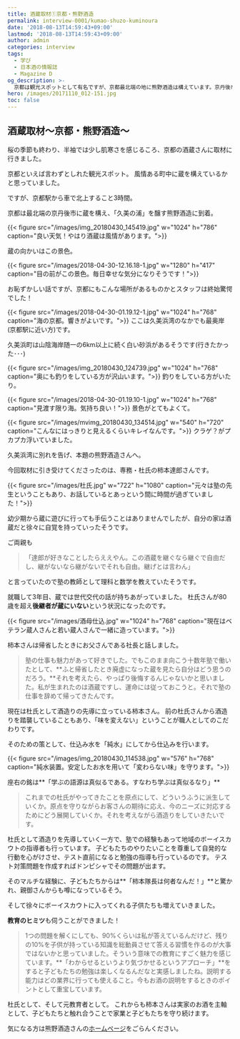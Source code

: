 ```yaml
---
title: 酒蔵取材①京都・熊野酒造
permalink: interview-0001/kumao-shuzo-kuminoura
date: '2018-08-13T14:59:43+09:00'
lastmod: '2018-08-13T14:59:43+09:00'
author: admin
categories: interview
tags:
  - 学び
  - 日本酒の情報誌
  - Magazine D
og_description: >-
  京都は観光スポットとして有名ですが、京都最北端の地に熊野酒造は構えています。京丹後市の久美浜町、久美浜湾の最奥岸に蔵を構え、酒蔵の間の前には海が一面に広がっています。そんな熊野酒造さんで取材に応じて頂いたのが専務・杜氏の柿本達郎さん。幼少期から蔵に遊びに行っていました。徐々に自分の家は酒蔵であることを自覚していきましたが、ご両親からは好きなことをするべきだと言われ、塾の教師に。杜氏さんの世代交代を機に蔵へ戻りました。蔵のコンセプトである「変わらない味」を造り続けるための秘訣を伺いました。
hero: /images/20171110_012-151.jpg
toc: false
---
```

## 酒蔵取材〜京都・熊野酒造〜

桜の季節も終わり、半袖では少し肌寒さを感じるころ、京都の酒蔵さんに取材に行きました。

京都といえば言わずとしれた観光スポット。
風情ある町中に蔵を構えているかと思っていました。

ですが、京都駅から車で北上すること3時間。

京都は最北端の京丹後市に蔵を構え、「久美の浦」を醸す熊野酒造に到着。

{{< figure src="/images/img_20180430_145419.jpg" w="1024" h="786" caption="良い天気！やはり酒蔵は風情があります。">}}

蔵の向かいはこの景色。

{{< figure src="/images/2018-04-30-12.16.18-1.jpg" w="1280" h="417" caption="目の前がこの景色。毎日幸せな気分になりそうです！">}}

お恥ずかしい話ですが、京都にもこんな場所があるものかとスタッフは終始驚愕でした！

{{< figure src="/images/2018-04-30-01.19.12-1.jpg" w="1024" h="768" caption="海の京都。響きがよいです。">}}
ここは久美浜湾のなかでも最奥岸(京都駅に近い方)です。

久美浜町は山陰海岸随一の6km以上に続く白い砂浜があるそうです(行きたかった･･･)

{{< figure src="/images/img_20180430_124739.jpg" w="1024" h="768" caption="奥にも釣りをしている方が沢山います。">}}
釣りをしている方がいたり。

{{< figure src="/images/2018-04-30-01.19.10-1.jpg" w="1024" h="768" caption="見渡す限り海。気持ち良い！">}}
景色がとてもよくて。

{{< figure src="/images/mvimg_20180430_134514.jpg" w="540" h="720" caption="こんなにはっきりと見えるくらいキレイなんです。">}}
クラゲ？がプカプカ浮いていました。

久美浜湾に別れを告げ、本題の熊野酒造さんへ。

今回取材に引き受けてくださったのは、専務・杜氏の柿本達郎さんです。

{{< figure src="/images/杜氏.jpg" w="722" h="1080" caption="元々は塾の先生ということもあり、お話しているとあっという間に時間が過ぎていました！">}}

幼少期から蔵に遊びに行っても手伝うことはありませんでしたが、自分の家は酒蔵だと徐々に自覚を持っていったそうです。

ご両親も

> 「達郎が好きなことしたらええやん。この酒蔵を継ぐなら継ぐで自由だし、継がないなら継がないでそれも自由。継げとは言わん」

と言っていたので塾の教師として理科と数学を教えていたそうです。

就職して3年目、蔵では世代交代の話が持ちあがっていました。
杜氏さんが80歳を超え**後継者が蔵にいない**という状況になったのです。

{{< figure src="/images/酒母仕込.jpg" w="1024" h="768" caption="現在はベテラン蔵人さんと若い蔵人さんで一緒に造っています。">}}

柿本さんは帰省したときにお父さんである社長と話しました。

> 塾の仕事も魅力があって好きでした。でもこのまま向こう十数年塾で働いたとして、**ふと帰省したとき廃虚になった蔵を見たら自分はどう思うのだろう。**それを考えたら、やっぱり後悔するんじゃないかと思いました。私が生まれたのは酒蔵ですし、運命には従っておこうと。それで塾の仕事を辞めて帰ってきたんです。

現在は杜氏として酒造りの先導に立っている柿本さん。
前の杜氏さんから酒造りを踏襲していることもあり、「味を変えない」ということが職人としてのこだわりです。

そのための策として、仕込み水を「純水」にしてから仕込みを行います。

{{< figure src="/images/img_20180430_114538.jpg" w="576" h="768" caption="純水装置。安定したお水を用いて「変わらない味」を守ります。">}}

座右の銘は**「学ぶの語源は真似るである。すなわち学ぶは真似るなり」**

> これまでの杜氏がやってきたことを原点にして、どういうふうに派生していくか。原点を守りながらお客さんの期待に応え、今のニーズに対応するためにどう展開していくか。それを考えながら酒造りをしていきたいです。

杜氏として酒造りを先導していく一方で、塾での経験もあって地域のボーイスカウトの指導者も行っています。
子どもたちのやりたいことを尊重して自発的な行動を心がけさせ、テスト直前になると勉強の指導も行っているのです。
テスト対策問題を作成すればドンピシャでその問題が出ます。

そのマルチな経験に、子どもたちからは**「柿本隊長は何者なんだ！」**と驚かれ、親御さんからも噂になっているそう。

そして徐々にボーイスカウトに入ってくれる子供たちも増えていきました。

**教育のヒミツ**も伺うことができました！

> 1つの問題を解くにしても、90%くらいは私が答えているんだけど、残りの10%を子供が持っている知識を総動員させて答える習慣を作るのが大事ではないかと思っていました。そういう意味での教育にすごく魅力を感じています。**「わからせるというより気づかせるというアプローチ」**をすると子どもたちの勉強は楽しくなるんだなと実感しましたね。説明する能力はどの業界に行っても使えること。今もお酒の説明をするときのポイントとして重宝しています。

杜氏として、そして元教育者として。
これからも柿本さんは実家のお酒を主軸として、子どもたちと触れ合うことで家業と子どもたちを守り続けます。

気になる方は熊野酒造さんの[ホームページ](http://www.kuminoura.com/)をごらんください。
